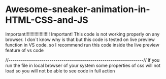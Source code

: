 # Awesome-sneaker-animation-in-HTML-CSS-and-JS
Important!!!!!!!!!!!!!!!!!!!
Important! This code is not working properly on any browser.
I don`t know why is that but this code is tested on live preview function in VS code. 
so I recommend run this code inside the live preview feature of vs  code


//------------------------------------------------------------------//
if you run the file in local browser of your system some properties of css will not load so you will not be able to see code in full action
